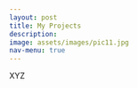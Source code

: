 ```yaml
---
layout: post
title: My Projects
description: 
image: assets/images/pic11.jpg
nav-menu: true
---
```


XYZ
